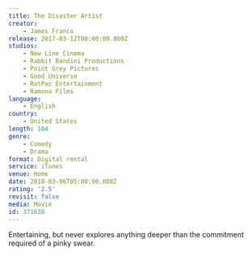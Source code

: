 ```yaml
---
title: The Disaster Artist
creator:
    - James Franco
release: 2017-03-12T00:00:00.000Z
studios:
    - New Line Cinema
    - Rabbit Bandini Productions
    - Point Grey Pictures
    - Good Universe
    - RatPac Entertainment
    - Ramona Films
language:
    - English
country:
    - United States
length: 104
genre:
    - Comedy
    - Drama
format: Digital rental
service: iTunes
venue: Home
date: 2018-03-06T05:00:00.000Z
rating: '2.5'
revisit: false
media: Movie
id: 371638
---
```


Entertaining, but never explores anything deeper than the commitment required of a pinky swear.
